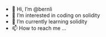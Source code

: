 - 👋 Hi, I’m @bernli
- 👀 I’m interested in coding on solidity
- 🌱 I’m currently learning solidity
- 📫 How to reach me ...

<!---
bernli/bernli is a ✨ special ✨ repository because its `README.md` (this file) appears on your GitHub profile.
You can click the Preview link to take a look at your changes.
--->
